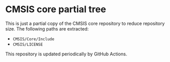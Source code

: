 # CMSIS core partial tree

This is just a partial copy of the CMSIS core repository to reduce repository size.
The following paths are extracted:

- `CMSIS/Core/Include`
- `CMSIS/LICENSE`

This repository is updated periodically by GitHub Actions.
